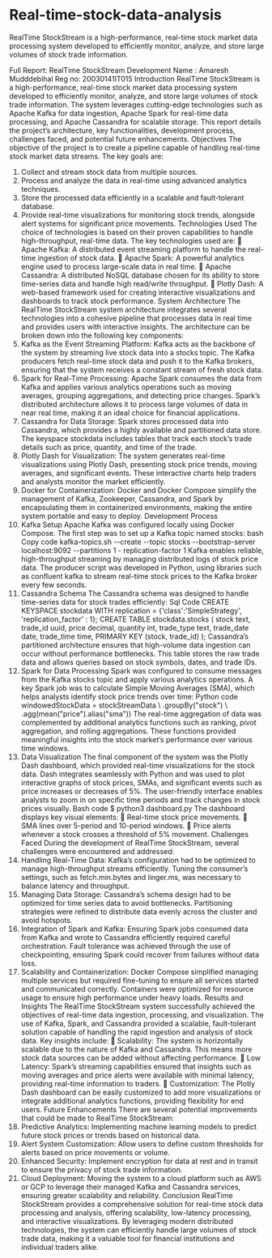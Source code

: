 # Real-time-stock-data-analysis
RealTime StockStream is a high-performance, real-time stock market data processing  system developed to efficiently monitor, analyze, and store large volumes of stock trade  information. 

Full Report: RealTime StockStream Development 
Name : Amaresh Mudddebihal 
Reg no: 20030141IT015 
Introduction 
RealTime StockStream is a high-performance, real-time stock market data processing 
system developed to efficiently monitor, analyze, and store large volumes of stock trade 
information. The system leverages cutting-edge technologies such as Apache Kafka for data 
ingestion, Apache Spark for real-time data processing, and Apache Cassandra for scalable 
storage. This report details the project’s architecture, key functionalities, development 
process, challenges faced, and potential future enhancements. 
Objectives 
The objective of the project is to create a pipeline capable of handling real-time stock market 
data streams. The key goals are: 
1. Collect and stream stock data from multiple sources. 
2. Process and analyze the data in real-time using advanced analytics techniques. 
3. Store the processed data efficiently in a scalable and fault-tolerant database. 
4. Provide real-time visualizations for monitoring stock trends, alongside alert systems 
for significant price movements. 
Technologies Used 
The choice of technologies is based on their proven capabilities to handle high-throughput, 
real-time data. The key technologies used are: 
 Apache Kafka: A distributed event streaming platform to handle the real-time 
ingestion of stock data. 
 Apache Spark: A powerful analytics engine used to process large-scale data in real 
time. 
 Apache Cassandra: A distributed NoSQL database chosen for its ability to store 
time-series data and handle high read/write throughput. 
 Plotly Dash: A web-based framework used for creating interactive visualizations and 
dashboards to track stock performance. 
System Architecture 
The RealTime StockStream system architecture integrates several technologies into a 
cohesive pipeline that processes data in real time and provides users with interactive insights. 
The architecture can be broken down into the following key components: 
1. Kafka as the Event Streaming Platform: Kafka acts as the backbone of the system 
by streaming live stock data into a stocks topic. The Kafka producers fetch real-time 
stock data and push it to the Kafka brokers, ensuring that the system receives a 
constant stream of fresh stock data. 
2. Spark for Real-Time Processing: Apache Spark consumes the data from Kafka and 
applies various analytics operations such as moving averages, grouping aggregations, 
and detecting price changes. Spark’s distributed architecture allows it to process large 
volumes of data in near real time, making it an ideal choice for financial applications. 
3. Cassandra for Data Storage: Spark stores processed data into Cassandra, which 
provides a highly available and partitioned data store. The keyspace stockdata 
includes tables that track each stock’s trade details such as price, quantity, and time of 
the trade. 
4. Plotly Dash for Visualization: The system generates real-time visualizations using 
Plotly Dash, presenting stock price trends, moving averages, and significant events. 
These interactive charts help traders and analysts monitor the market efficiently. 
5. Docker for Containerization: Docker and Docker Compose simplify the 
management of Kafka, Zookeeper, Cassandra, and Spark by encapsulating them in 
containerized environments, making the entire system portable and easy to deploy. 
Development Process 
1. Kafka Setup 
Apache Kafka was configured locally using Docker Compose. The first step was to set up a 
Kafka topic named stocks: 
bash 
Copy code 
kafka-topics.sh --create --topic stocks --bootstrap-server localhost:9092 --partitions 1 -
replication-factor 1 
Kafka enables reliable, high-throughput streaming by managing distributed logs of stock 
price data. The producer script was developed in Python, using libraries such as confluent
kafka to stream real-time stock prices to the Kafka broker every few seconds. 
2. Cassandra Schema 
The Cassandra schema was designed to handle time-series data for stock trades efficiently: 
Sql Code 
CREATE KEYSPACE stockdata WITH replication = {'class':'SimpleStrategy', 
'replication_factor' : 1}; 
CREATE TABLE stockdata.stocks ( 
stock text, 
trade_id uuid, 
price decimal, 
quantity int, 
trade_type text, 
trade_date date, 
trade_time time, 
PRIMARY KEY (stock, trade_id) 
); 
Cassandra’s partitioned architecture ensures that high-volume data ingestion can occur 
without performance bottlenecks. This table stores the raw trade data and allows queries 
based on stock symbols, dates, and trade IDs. 
3. Spark for Data Processing 
Spark was configured to consume messages from the Kafka stocks topic and apply various 
analytics operations. A key Spark job was to calculate Simple Moving Averages (SMA), 
which helps analysts identify stock price trends over time: 
Python code 
windowedStockData = stockStreamData \ 
.groupBy("stock") \ 
.agg(mean("price").alias("sma")) 
The real-time aggregation of data was complemented by additional analytics functions such 
as ranking, pivot aggregation, and rolling aggregations. These functions provided meaningful 
insights into the stock market’s performance over various time windows. 
4. Data Visualization 
The final component of the system was the Plotly Dash dashboard, which provided real-time 
visualizations for the stock data. Dash integrates seamlessly with Python and was used to plot 
interactive graphs of stock prices, SMAs, and significant events such as price increases or 
decreases of 5%. The user-friendly interface enables analysts to zoom in on specific time 
periods and track changes in stock prices visually. 
Bash code 
$ python3 dashboard.py 
The dashboard displays key visual elements: 
 Real-time stock price movements. 
 SMA lines over 5-period and 10-period windows. 
 Price alerts whenever a stock crosses a threshold of 5% movement. 
Challenges Faced 
During the development of RealTime StockStream, several challenges were encountered and 
addressed: 
1. Handling Real-Time Data: Kafka’s configuration had to be optimized to manage 
high-throughput streams efficiently. Tuning the consumer’s settings, such as 
fetch.min.bytes and linger.ms, was necessary to balance latency and throughput. 
2. Managing Data Storage: Cassandra’s schema design had to be optimized for time
series data to avoid bottlenecks. Partitioning strategies were refined to distribute data 
evenly across the cluster and avoid hotspots. 
3. Integration of Spark and Kafka: Ensuring Spark jobs consumed data from Kafka 
and wrote to Cassandra efficiently required careful orchestration. Fault tolerance was 
achieved through the use of checkpointing, ensuring Spark could recover from 
failures without data loss. 
4. Scalability and Containerization: Docker Compose simplified managing multiple 
services but required fine-tuning to ensure all services started and communicated 
correctly. Containers were optimized for resource usage to ensure high performance 
under heavy loads. 
Results and Insights 
The RealTime StockStream system successfully achieved the objectives of real-time data 
ingestion, processing, and visualization. The use of Kafka, Spark, and Cassandra provided a 
scalable, fault-tolerant solution capable of handling the rapid ingestion and analysis of stock 
data. 
Key insights include: 
 Scalability: The system is horizontally scalable due to the nature of Kafka and 
Cassandra. This means more stock data sources can be added without affecting 
performance. 
 Low Latency: Spark’s streaming capabilities ensured that insights such as moving 
averages and price alerts were available with minimal latency, providing real-time 
information to traders. 
 Customization: The Plotly Dash dashboard can be easily customized to add more 
visualizations or integrate additional analytics functions, providing flexibility for end
users. 
Future Enhancements 
There are several potential improvements that could be made to RealTime StockStream: 
1. Predictive Analytics: Implementing machine learning models to predict future stock 
prices or trends based on historical data. 
2. Alert System Customization: Allow users to define custom thresholds for alerts 
based on price movements or volume. 
3. Enhanced Security: Implement encryption for data at rest and in transit to ensure the 
privacy of stock trade information. 
4. Cloud Deployment: Moving the system to a cloud platform such as AWS or GCP to 
leverage their managed Kafka and Cassandra services, ensuring greater scalability and 
reliability. 
Conclusion 
RealTime StockStream provides a comprehensive solution for real-time stock data 
processing and analysis, offering scalability, low-latency processing, and interactive 
visualizations. By leveraging modern distributed technologies, the system can efficiently 
handle large volumes of stock trade data, making it a valuable tool for financial institutions 
and individual traders alike.